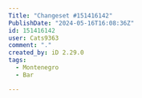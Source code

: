 ```yaml
---
Title: "Changeset #151416142"
PublishDate: "2024-05-16T16:08:36Z"
id: 151416142
user: Cats9363
comment: "."
created_by: iD 2.29.0
tags:
  - Montenegro
  - Bar

---
```

